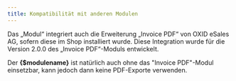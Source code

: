 ```yaml
---
title: Kompatibilität mit anderen Modulen
---
```


Das „Modul“ integriert auch die Erweiterung „Invoice PDF“ von OXID eSales AG, sofern diese im Shop installiert wurde. Diese Integration wurde für die Version 2.0.0 des „Invoice PDF“-Moduls entwickelt. 

Der **{$modulename}** ist natürlich auch ohne das "Invoice PDF"-Modul einsetzbar, kann jedoch dann keine PDF-Exporte verwenden.

